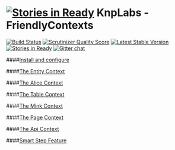 [![Stories in Ready](https://badge.waffle.io/knplabs/friendlycontexts.png?label=ready&title=Ready)](https://waffle.io/knplabs/friendlycontexts)
KnpLabs - FriendlyContexts
================

[![Build Status](https://travis-ci.org/KnpLabs/FriendlyContexts.png?branch=master)](https://travis-ci.org/KnpLabs/FriendlyContexts)
[![Scrutinizer Quality Score](https://scrutinizer-ci.com/g/KnpLabs/FriendlyContexts/badges/quality-score.png?s=5292581c45ba61ea028dfb54c21c2ba50df604a2)](https://scrutinizer-ci.com/g/KnpLabs/FriendlyContexts/)
[![Latest Stable Version](https://poser.pugx.org/knplabs/friendly-contexts/v/stable.png)](https://packagist.org/packages/knplabs/friendly-contexts)
[![Stories in Ready](https://badge.waffle.io/knplabs/friendlycontexts.png?label=ready&title=Ready)](https://waffle.io/knplabs/friendlycontexts)
[![Gitter chat](https://badges.gitter.im/KnpLabs/FriendlyContexts.png)](https://gitter.im/KnpLabs/FriendlyContexts)


####[Install and configure](doc/configuration.md)
    
####[The Entity Context](doc/context-entity.md)

####[The Alice Context](doc/context-alice.md)

####[The Table Context](doc/context-table.md)

####[The Mink Context](doc/context-mink.md)

####[The Page Context](doc/context-page.md)

####[The Api Context](doc/context-api.md)

####[Smart Step Feature](doc/feature-smartStep.md)
